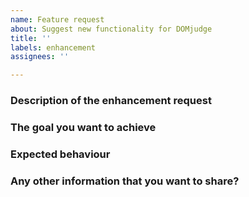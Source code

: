 ```yaml
---
name: Feature request
about: Suggest new functionality for DOMjudge
title: ''
labels: enhancement
assignees: ''

---
```


<!--
NOTE: If this is a _discussion starter_, you need any _installation help, or have a _question_ on how to accomplish something,
rather post at [our discussion channel](https://www.domjudge.org/chat) or send an email to our
[DOMjudge-devel mailinglist](https://www.domjudge.org/mailman/postorius/lists/domjudge-devel.domjudge.org/).

Thank you for suggesting ways to improve DOMjudge. Before you file a feature
request, it might be useful to discuss it first via the chat or mailing list
linked above. We can then assess together whether there is
not already a way to accomplish your goal with DOMjudge currently.
-->

### Description of the enhancement request
<!--
Replace this line with a short description.
-->

### The goal you want to achieve
<!--
Please elaborate on the (larger, higher level) goal you want to achieve with this enhancement, so we have a good understanding what this feature would be useful for and how it fits in DOMjudge as a whole.
-->

### Expected behaviour
<!--
Replace this line with what you would expect to happen.
For example describe the flow how you want this feature to work.
1. Step 1
2. Step 2
-->

### Any other information that you want to share?
<!--
Screenshots with annotated drawings may help in case of UI enhancements.
-->
